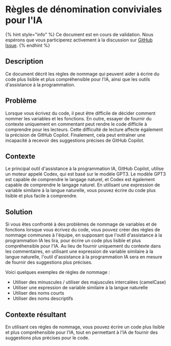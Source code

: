 # Règles de dénomination conviviales pour l'IA

{% hint style="info" %}
Ce document est en cours de validation. Nous espérons que vous participerez activement à la discussion sur [GitHub Issue](https://github.com/AI-Native-Development/patterns/issues/6).
{% endhint %}

## Description

Ce document décrit les règles de nommage qui peuvent aider à écrire du code plus lisible et plus compréhensible pour l'IA, ainsi que les outils d'assistance à la programmation.

## Problème

Lorsque vous écrivez du code, il peut être difficile de décider comment nommer les variables et les fonctions. En outre, essayer de fournir du contexte uniquement en commentant peut rendre le code difficile à comprendre pour les lecteurs. Cette difficulté de lecture affecte également la précision de GitHub Copilot. Finalement, cela peut entraîner une incapacité à recevoir des suggestions précises de GitHub Copilot.

## Contexte

Le principal outil d'assistance à la programmation IA, GitHub Copilot, utilise un moteur appelé Codex, qui est basé sur le modèle GPT3. Le modèle GPT3 est capable de comprendre le langage naturel, et Codex est également capable de comprendre le langage naturel. En utilisant une expression de variable similaire à la langue naturelle, vous pouvez écrire du code plus lisible et plus facile à comprendre.

## Solution

Si vous êtes confronté à des problèmes de nommage de variables et de fonctions lorsque vous écrivez du code, vous pouvez créer des règles de nommage communes à l'équipe, en supposant que l'outil d'assistance à la programmation IA les lira, pour écrire un code plus lisible et plus compréhensible pour l'IA. Au lieu de fournir uniquement du contexte dans les commentaires, en utilisant une expression de variable similaire à la langue naturelle, l'outil d'assistance à la programmation IA sera en mesure de fournir des suggestions plus précises.

Voici quelques exemples de règles de nommage :

* Utiliser des minuscules / utiliser des majuscules intercalées (camelCase)
* Utiliser une expression de variable similaire à la langue naturelle
* Utiliser des noms courts
* Utiliser des noms descriptifs

## Contexte résultant

En utilisant ces règles de nommage, vous pouvez écrire un code plus lisible et plus compréhensible pour l'IA, tout en permettant à l'IA de fournir des suggestions plus précises pour le code.

